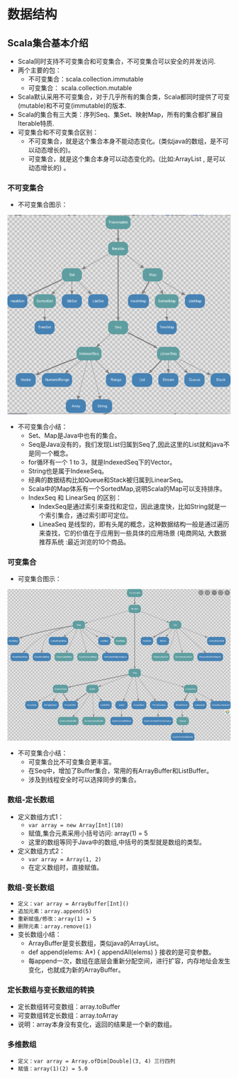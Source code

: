 # 数据结构

## Scala集合基本介绍

  - Scala同时支持不可变集合和可变集合，不可变集合可以安全的并发访问.
  - 两个主要的包：
    - 不可变集合：scala.collection.immutable
    - 可变集合：  scala.collection.mutable
  - Scala默认采用不可变集合，对于几乎所有的集合类，Scala都同时提供了可变(mutable)和不可变(immutable)的版本.
  - Scala的集合有三大类：序列Seq、集Set、映射Map，所有的集合都扩展自Iterable特质.
  - 可变集合和不可变集合区别：
    - 不可变集合，就是这个集合本身不能动态变化。(类似java的数组，是不可以动态增长的)。
    - 可变集合，就是这个集合本身可以动态变化的。(比如:ArrayList , 是可以动态增长的) 。
    
### 不可变集合

  - 不可变集合图示：
  
  ![不可变集合图示](./图片/不可变集合图示.png)
  - 不可变集合小结：
    - Set、Map是Java中也有的集合。
    - Seq是Java没有的，我们发现List归属到Seq了,因此这里的List就和java不是同一个概念。
    - for循环有一个 1 to 3，就是IndexedSeq下的Vector。
    - String也是属于IndexeSeq。
    - 经典的数据结构比如Queue和Stack被归属到LinearSeq。
    - Scala中的Map体系有一个SortedMap,说明Scala的Map可以支持排序。
    - IndexSeq 和 LinearSeq 的区别：
      - IndexSeq是通过索引来查找和定位，因此速度快，比如String就是一个索引集合，通过索引即可定位。
      - LineaSeq 是线型的，即有头尾的概念，这种数据结构一般是通过遍历来查找，它的价值在于应用到一些具体的应用场景 (电商网站, 大数据推荐系统 :最近浏览的10个商品。
      
### 可变集合

  - 可变集合图示：
  
  ![可变集合图示](./图片/可变集合图示.png)
  - 不可变集合小结：
    - 可变集合比不可变集合更丰富。
    - 在Seq中，增加了Buffer集合，常用的有ArrayBuffer和ListBuffer。
    - 涉及到线程安全时可以选择同步的集合。

### 数组-定长数组

  - 定义数组方式1：
    - ``` var array = new Array[Int](10) ```
    - 赋值,集合元素采用小括号访问: array(1) = 5
    - 这里的数组等同于Java中的数组,中括号的类型就是数组的类型。
  - 定义数组方式2：
    - ``` var array = Array(1, 2) ```
    - 在定义数组时，直接赋值。
    
### 数组-变长数组

  - ``` 定义：var array = ArrayBuffer[Int]() ```
  - ``` 追加元素：array.append(5) ```
  - ``` 重新赋值/修改：array(1) = 5 ```
  - ``` 删除元素：array.remove(1) ```
  - 变长数组小结：
    - ArrayBuffer是变长数组，类似java的ArrayList。
    - def append(elems: A*) { appendAll(elems) } 接收的是可变参数。
    - 每append一次，数组在底层会重新分配空间，进行扩容，内存地址会发生变化，也就成为新的ArrayBuffer。
    
### 定长数组与变长数组的转换

  - 定长数组转可变数组：array.toBuffer
  - 可变数组转定长数组：array.toArray
  - 说明：array本身没有变化，返回的结果是一个新的数组。
  
### 多维数组

  - ``` 定义：var array = Array.ofDim[Double](3, 4) 三行四列 ```
  - ``` 赋值：array(1)(2) = 5.0 ```
  
  
  
  

  
  
  


  
